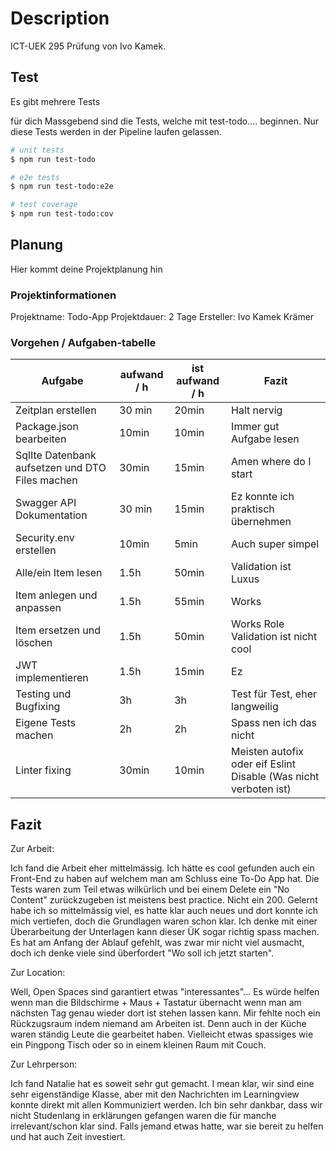 # Description

ICT-UEK 295 Prüfung von Ivo Kamek.

## Test

Es gibt mehrere Tests

für dich Massgebend sind die Tests, welche mit test-todo.... beginnen. Nur diese Tests werden in der Pipeline laufen gelassen.

```bash
# unit tests
$ npm run test-todo

# e2e tests
$ npm run test-todo:e2e

# test coverage
$ npm run test-todo:cov
```

## Planung

Hier kommt deine Projektplanung hin

### Projektinformationen
Projektname: Todo-App
Projektdauer: 2 Tage
Ersteller: Ivo Kamek Krämer

### Vorgehen / Aufgaben-tabelle

| Aufgabe                                         | aufwand / h | ist aufwand / h | Fazit |
|-------------------------------------------------|-----------|----------------|-----------------|
| Zeitplan erstellen                              | 30 min    |   20min             | Halt nervig |
| Package.json bearbeiten                         | 10min     |  10min              | Immer gut Aufgabe lesen |
| SqlIte Datenbank aufsetzen und DTO Files machen | 30min     |   15min             | Amen where do I start |
| Swagger API Dokumentation                       | 30 min    |   15min             | Ez konnte ich praktisch übernehmen |
| Security.env erstellen                          | 10min     |   5min             | Auch super simpel |
| Alle/ein Item lesen                             | 1.5h      |   50min             | Validation ist Luxus |
| Item anlegen und anpassen                       | 1.5h      |   55min             | Works |
| Item ersetzen und löschen                       | 1.5h      |   50min             | Works Role Validation ist nicht cool |
| JWT implementieren                              | 1.5h      |   15min             | Ez |
| Testing und Bugfixing                           | 3h        |   3h             | Test für Test, eher langweilig |
| Eigene Tests machen                             | 2h        |   2h              | Spass nen ich das nicht |
| Linter fixing                                   | 30min     |   10min             | Meisten autofix oder eif Eslint Disable (Was nicht verboten ist) |

## Fazit
Zur Arbeit:

Ich fand die Arbeit eher mittelmässig. Ich hätte es cool gefunden auch ein Front-End zu haben auf welchem man am Schluss eine To-Do App hat.
Die Tests waren zum Teil etwas wilkürlich und bei einem Delete ein "No Content" zurückzugeben ist meistens best practice. Nicht ein 200.
Gelernt habe ich so mittelmässig viel, es hatte klar auch neues und dort konnte ich mich vertiefen, doch die Grundlagen waren schon klar.
Ich denke mit einer Überarbeitung der Unterlagen kann dieser ÜK sogar richtig spass machen. Es hat am Anfang der Ablauf gefehlt, was zwar mir nicht viel ausmacht, doch ich denke viele sind überfordert "Wo soll ich jetzt starten".

Zur Location:

Well, Open Spaces sind garantiert etwas "interessantes"...
Es würde helfen wenn man die Bildschirme + Maus + Tastatur übernacht wenn man am nächsten Tag genau wieder dort ist stehen lassen kann.
Mir fehlte noch ein Rückzugsraum indem niemand am Arbeiten ist. Denn auch in der Küche waren ständig Leute die gearbeitet haben.
Vielleicht etwas spassiges wie ein Pingpong Tisch oder so in einem kleinen Raum mit Couch.

Zur Lehrperson:

Ich fand Natalie hat es soweit sehr gut gemacht. I mean klar, wir sind eine sehr eigenständige Klasse, aber mit den Nachrichten im Learningview konnte direkt mit allen Kommuniziert werden. Ich bin sehr dankbar, dass wir nicht Studenlang in erklärungen gefangen waren die für manche irrelevant/schon klar sind. Falls jemand etwas hatte, war sie bereit zu helfen und hat auch Zeit investiert.